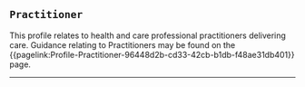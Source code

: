## `Practitioner`

This profile relates to health and care professional practitioners delivering care. Guidance relating to Practitioners may be found on the {{pagelink:Profile-Practitioner-96448d2b-cd33-42cb-b1db-f48ae31db401}} page.

---